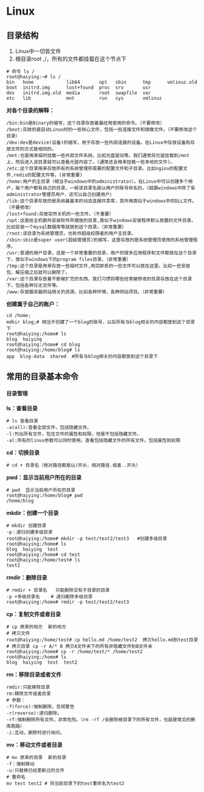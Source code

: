 # Linux

## 目录结构

1. Linux中一切皆文件
2. 根目录root ,/，所有的文件都挂载在这个节点下

```shell
# 命令 ls /
root@haiying:~# ls /
bin   home            lib64       opt   sbin      tmp      vmlinuz.old
boot  initrd.img      lost+found  proc  srv       usr
dev   initrd.img.old  media       root  swapfile  var
etc   lib             mnt         run   sys       vmlinuz
```

**对各个目录的解释：**

```shell
/bin:bin是Binary的缩写，这个目录存放着最经常使用的命令。（不要修改）
/boot:存放的是启动Linux时的一些核心文件，包括一些连接文件和镜像文件。（不要修改这个目录）
/dev:dev是device(设备)的缩写，用于存放一些外部连接的设备。在Linux中存放设备和存放文件的方式是相同的。
/mnt:也是用来临时挂载一些外部文件系统，比如光盘驱动等。我们通常将光驱挂载到/mnt上，然后进入该目录就可以查看光驱内容了。(通常还会用来挂载一些本地的文件)。
/etc:这个目录用来存放所有的系统管理所需要的配置文件和子目录。比如nginx的配置文件,redis的配置文件等。(非常重要)
/home:用户的主目录（相当于windows中的administrator）。在Linux中可以创建多个用户，每个用户都有自己的目录，一般该目录名是以用户的账号命名的。（就跟windows中除了有administrator管理员用户，还可以自己创建用户）
/lib:这个目录存放的是系统最基本的动态连接共享库，其作用类似于windows中的DLL文件。（不要修改）
/lost+found:存放突然关机的一些文件。（不重要）
/opt:这是给主机额外安装软件所摆放的目录,类似于windows安装程序默认放置的文件目录。比如安装一个mysql数据库等就放到这个目录。（非常重要）
/root:该目录为系统管理员，也称作超级权限者的用户主目录。
/sbin:sbin是super user(超级管理员)的缩写，这里存放的是系统管理员使用的系统管理程序。
/usr:普通的用户目录，这是一个非常重要的目录，用户的很多应用程序和文件都放在这个目录下，类似于windows下的program files目录。（非常重要）
/tmp:这个目录是用来存放一些临时文件,用完即丢的一些文件可以放在这里。比如一些安装包，解压缩之后就可以删除了。
/var:这个目录存放着不断被扩充的东西，我们习惯将哪些经常被修改的目录存放在这个目录下，包括各种日志文件等。
/www:存放服务器网站相关的资源。比如各种环境，各种网站项目。（非常重要）
```

**创建属于自己的账户：**

```shell
cd /home;
mdkir blog;# 相当于创建了一个blog的账号，以后所有与blog相关的内容都放到这个目录下
root@haiying:/home# ls
blog  haiying
root@haiying:/home# cd blog
root@haiying:/home/blog# ls
app  blog-data  shared  #所有与blog相关的内容都放到这个目录下
```

## 常用的目录基本命令

#### 目录管理

**ls：查看目录**

```shell
# ls 查看目录
-a(all):查看全部文件，包括隐藏文件。
-l:列出所有文件，包含文件的属性和权限，但是不包括隐藏文件。
-al:所有的linux参数可以同时使用。查看包括隐藏文件的所有文件。包括属性和权限
```

**cd：切换目录**

```shell
# cd + 目录名（绝对路径都是以/开头，相对路径.或者..开头）
```

**pwd：显示当前用户所在的目录**

```shell
# pwd  显示当前用户所在的目录
root@haiying:/home/blog# pwd
/home/blog
```

**mkdir：创建一个目录**

```shell
# mkdir 创建目录
-p：递归创建多级目录
root@haiying:/home# mkdir -p test/test2/test3   #创建多级目录
root@haiying:/home# ls
blog  haiying  test
root@haiying:/home# cd test
root@haiying:/home/test# ls
test2
```

**rmdir：删除目录**

```shell
# rmdir + 目录名   只能删除没有子目录的目录
-p +多级目录名    # 递归删除多级目录 
root@haiying:/home# rmdir -p test/test2/test3
```

**cp：复制文件或者目录**

```shell
# cp 原来的地方  新的地方
# 拷贝文件
root@haiying:/home/test# cp hello.md /home/test2  拷贝hello.md到test目录
# 拷贝目录 cp -r A/* B 拷贝A文件夹下的所有非隐藏文件到B文件夹 
root@haiying:/home# cp -r /home/test/* /home/test2
root@haiying:/home# ls
blog  haiying  test  test2
```

**rm：移除目录或者文件**

```shell
rmdir:只能移除目录
rm:移除文件或者目录
# 参数：
-f(force):强制删除。忽视警告
-r(reverse):递归删除。
-rf:强制删除所有文件。非常危险。（rm -rf /会删除根目录下的所有文件，也就是常见的删库跑路）
-i:互动，删除时进行询问。
```

**mv：移动文件或者目录**

```shell
# mv 原来的目录  新的目录
-f：强制移动
-u:只替换已经更新过的文件
# 重命名
mv test test2 # 将当前目录下的test重命名为test2
```











